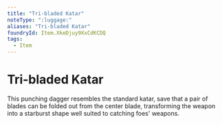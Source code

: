 ```yaml
---
title: "Tri-bladed Katar"
noteType: ":luggage:"
aliases: "Tri-bladed Katar"
foundryId: Item.XkeDjuy9XxCdKCDQ
tags:
  - Item
---
```


# Tri-bladed Katar

This punching dagger resembles the standard katar, save that a pair of blades can be folded out from the center blade, transforming the weapon into a starburst shape well suited to catching foes' weapons.
